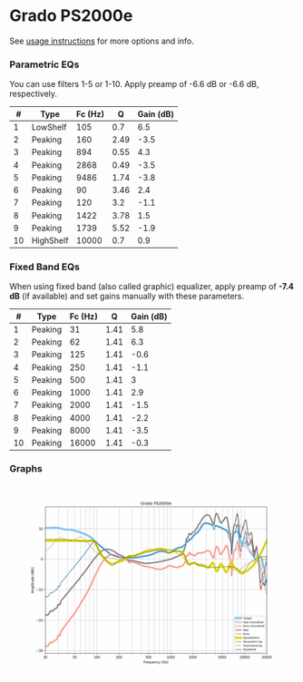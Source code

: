 # Grado PS2000e
See [usage instructions](https://github.com/jaakkopasanen/AutoEq#usage) for more options and info.

### Parametric EQs
You can use filters 1-5 or 1-10. Apply preamp of -6.6 dB or -6.6 dB, respectively.

|   # | Type      |   Fc (Hz) |    Q |   Gain (dB) |
|-----|-----------|-----------|------|-------------|
|   1 | LowShelf  |       105 | 0.7  |         6.5 |
|   2 | Peaking   |       160 | 2.49 |        -3.5 |
|   3 | Peaking   |       894 | 0.55 |         4.3 |
|   4 | Peaking   |      2868 | 0.49 |        -3.5 |
|   5 | Peaking   |      9486 | 1.74 |        -3.8 |
|   6 | Peaking   |        90 | 3.46 |         2.4 |
|   7 | Peaking   |       120 | 3.2  |        -1.1 |
|   8 | Peaking   |      1422 | 3.78 |         1.5 |
|   9 | Peaking   |      1739 | 5.52 |        -1.9 |
|  10 | HighShelf |     10000 | 0.7  |         0.9 |

### Fixed Band EQs
When using fixed band (also called graphic) equalizer, apply preamp of **-7.4 dB** (if available) and set gains manually with these parameters.

|   # | Type    |   Fc (Hz) |    Q |   Gain (dB) |
|-----|---------|-----------|------|-------------|
|   1 | Peaking |        31 | 1.41 |         5.8 |
|   2 | Peaking |        62 | 1.41 |         6.3 |
|   3 | Peaking |       125 | 1.41 |        -0.6 |
|   4 | Peaking |       250 | 1.41 |        -1.1 |
|   5 | Peaking |       500 | 1.41 |         3   |
|   6 | Peaking |      1000 | 1.41 |         2.9 |
|   7 | Peaking |      2000 | 1.41 |        -1.5 |
|   8 | Peaking |      4000 | 1.41 |        -2.2 |
|   9 | Peaking |      8000 | 1.41 |        -3.5 |
|  10 | Peaking |     16000 | 1.41 |        -0.3 |

### Graphs
![](./Grado%20PS2000e.png)
